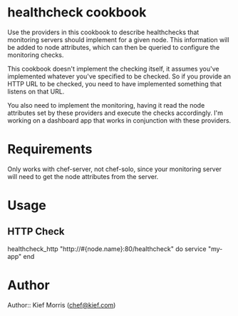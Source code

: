 # healthcheck cookbook

Use the providers in this cookbook to describe healthchecks that monitoring servers should implement for a given node. This information will be added to node attributes, which can then be queried to configure the monitoring checks.

This cookbook doesn't implement the checking itself, it assumes you've implemented whatever you've specified to be checked. So if you provide an HTTP URL to be checked, you need to have implemented something that listens on that URL.

You also need to implement the monitoring, having it read the node attributes set by these providers and execute the checks accordingly. I'm working on a dashboard app that works in conjunction with these providers.


# Requirements

Only works with chef-server, not chef-solo, since your monitoring server will need to get the node attributes from the server.


# Usage

## HTTP Check

healthcheck_http "http://#{node.name}:80/healthcheck" do
  service "my-app"
end


# Author

Author:: Kief Morris (<chef@kief.com>)
